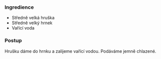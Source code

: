### Ingredience

* Středně velká hruška
* Středně velký hrnek
* Vařící voda

### Postup

Hrušku dáme do hrnku a zalijeme vařící vodou. Podáváme jemně chlazené.
